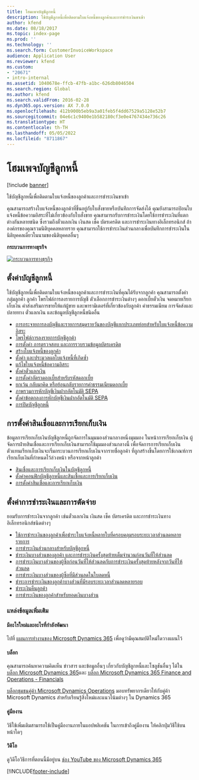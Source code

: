 ```yaml
---
title: โฮมเพจบัญชีลูกหนี้
description: ใช้บัญชีลูกหนี้เพื่อติดตามใบแจ้งหนี้ของลูกค้าและการชำระเงินขาเข้า
author: kfend
ms.date: 08/18/2017
ms.topic: index-page
ms.prod: ''
ms.technology: ''
ms.search.form: CustomerInvoiceWorkspace
audience: Application User
ms.reviewer: kfend
ms.custom:
- "20671"
- intro-internal
ms.assetid: 1040678e-ffcb-47fb-a1bc-626db8046504
ms.search.region: Global
ms.author: kfend
ms.search.validFrom: 2016-02-28
ms.dyn365.ops.version: AX 7.0.0
ms.openlocfilehash: 412b900b5eb9a3a01feb5f4dd67529a5128e52b7
ms.sourcegitcommit: 04e6c1c9400e1b582180cf3e0e4767434e736c26
ms.translationtype: HT
ms.contentlocale: th-TH
ms.lasthandoff: 05/05/2022
ms.locfileid: "8711867"
---
```

# <a name="accounts-receivable-home-page"></a>โฮมเพจบัญชีลูกหนี้

[!include [banner](../includes/banner.md)]

ใช้บัญชีลูกหนี้เพื่อติดตามใบแจ้งหนี้ของลูกค้าและการชำระเงินขาเข้า 

คุณสามารถสร้างใบแจ้งหนี้ของลูกค้าที่ขึ้นอยู่กับใบสั่งขายหรือบันทึกการจัดส่งได้ คุณยังสามารถป้อนใบแจ้งหนี้ข้อความอิสระที่ไม่เกี่ยวข้องกับใบสั่งขาย คุณสามารถรับการชำระเงินโดยใช้การชำระเงินที่แตกต่างกันหลายชนิด ซึ่งรวมถึงตั๋วแลกเงิน เงินสด เช็ค บัตรเครดิต และการชำระเงินทางอิเล็กทรอนิกส์ ถ้าองค์กรของคุณรวมนิติบุคคลหลายราย คุณสามารถใช้การชำระเงินส่วนกลางเพื่อบันทึกการชำระเงินในนิติบุคคลเดี่ยวในนามของนิติบุคคลอื่นๆ


**กระบวนการทางธุรกิจ**

[![กระบวนการทางธุรกิจ](./media/AR-process.PNG)](./media/AR-process.PNG)

## <a name="set-up-accounts-receivable"></a>ตั้งค่าบัญชีลูกหนี้

ใช้บัญชีลูกหนี้เพื่อติดตามใบแจ้งหนี้ของลูกค้าและการชำระเงินที่คุณได้รับจากลูกค้า คุณสามารถตั้งค่ากลุ่มลูกค้า ลูกค้า โพรไฟล์การลงรายการบัญชี ตัวเลือกการชำระเงินต่างๆ ดอกเบี้ยตั๋วเงิน จดหมายเรียกเก็บเงิน ค่าส่งเสริมการขายให้แก่ผู้ขาย และพารามิเตอร์ที่เกี่ยวข้องกับลูกค้า ค่าธรรมเนียม การจัดส่งและปลายทาง ตั๋วแลกเงิน และข้อมูลบัญชีลูกหนี้ชนิดอื่น 

- [การกระจายการลงบัญชีและรายการสมุดรายวันของบัญชีแยกประเภทย่อยสำหรับใบแจ้งหนี้ข้อความอิสระ](accounting-distributions-subledger-journal-entries-free-text-invoices.md)
- [โพรไฟล์การลงรายการบัญชีลูกค้า](customer-posting-profiles.md)
- [การตั้งค่า การตรวจสอบ และการรวบรวมข้อมูลบัตรเครดิต](credit-card-authorizations.md)
- [สร้างใบแจ้งหนี้ของลูกค้า](configure-customer-invoices.md)
- [ตั้งค่า และประมวลผลใบแจ้งหนี้ที่เกิดซ้ำ](set-up-process-recurring-invoices.md)
- [แก้ไขใบแจ้งหนี้ข้อความอิสระ](correct-free-text-invoice.md)
- [ตั้งค่าตั๋วแลกเงิน](set-up-bills-exchange.md)
- [การตั้งค่าอัตราดอกเบี้ยสำหรับรหัสดอกเบี้ย](set-up-interest-rates-interest-code.md)
- [ยกเว้น กลับมาคิด หรือย้อนกลับรายการค่าธรรมเนียมดอกเบี้ย](waive-reinstate-reverse-interest-fees.md)
- [ภาพรวมการหักบัญชีเงินฝากอัตโนมัติ SEPA](sepa-direct-debit-overview.md)
- [ตั้งค่าข้อตกลงการหักบัญชีเงินฝากอัตโนมัติ SEPA](sepa-direct-debit-mandate.md)
- [การปิดบัญชีลูกหนี้](close-accounts-receivable.md)
    
## <a name="set-up-credit-and-collections"></a>การตั้งค่าสินเชื่อและการเรียกเก็บเงิน

ข้อมูลการเรียกเก็บเงินบัญชีลูกหนี้ถูกจัดการในมุมมองส่วนกลางหนึ่งมุมมอง ในหน้าการเรียกเก็บเงิน ผู้จัดการฝ่ายสินเชื่อและการเรียกเก็บเงินสามารถใช้มุมมองส่วนกลางนี้ เพื่อจัดการการเรียกเก็บเงิน ตัวแทนเรียกเก็บเงินจะเริ่มกระบวนการเรียกเก็บเงินจากรายชื่อลูกค้า ที่ถูกสร้างขึ้นโดยการใช้เกณฑ์การเรียกเก็บเงินที่กำหนดไว้ล่วงหน้า หรือจากหน้าลูกค้า

- [สินเชื่อและการเรียกเก็บเงินในบัญชีลูกหนี้](collections-credit-accounts-receivable.md)
- [ตั้งค่าคอนฟิกบัญชีลูกหนี้และสินเชื่อและการเรียกเก็บเงิน](accounts-receivables-set-up-overview.md)
- [การตั้งค่าสินเชื่อและการเรียกเก็บเงิน](set-up-collections.md)

## <a name="set-up-payments-and-settlements"></a>ตั้งค่าการชำระเงินและการตัดจ่าย

ยอมรับการชำระเงินจากลูกค้า เช่นตั๋วแลกเงิน เงินสด เช็ค บัตรเครดิต และการชำระเงินทางอิเล็กทรอนิกส์ชนิดต่างๆ 

- [ใช้การชำระเงินของลูกค้าเพื่อชำระใบแจ้งหนี้หลายใบที่ครอบคลุมรอบระยะเวลาส่วนลดหลายรายการ](customer-payment-settle-multiple-invoices-multiple-discount-periods.md)
- [การชำระเงินส่วนกลางสำหรับบัญชีลูกหนี้](centralized-payments-accounts-receivable.md)
- [ชำระเงินบางส่วนของลูกค้า และการชำระเงินครั้งสุดท้ายเต็มจำนวนก่อนวันที่ให้ส่วนลด](../accounts-payable/settle-partial-customer-payment-or-final-payment-before-discount.md)
- [การชำระเงินบางส่วนของผู้ซิ้อก่อนวันที่ให้ส่วนลดกับการชำระเงินครั้งสุดท้ายหลังจากวันที่ให้ส่วนลด](settle-partial-customer-payment-before-discount-or-final-payment-after.md)
- [การชำระเงินบางส่วนของผู้ซิ้อที่มีส่วนลดในใบลดหนี้](settle-partial-customer-payment-discounts-credit-notes.md)
- [ชำระการชำระเงินของลูกค้าบางส่วนที่มีรอบระยะเวลาส่วนลดหลายรอบ](settle-partial-customer-payment-multiple-discount-periods.md)
- [ชำระเงินคืนลูกค้า](reimburse-customers.md)
- [การชำระเงินของลูกค้าสำหรับยอดเงินบางส่วน](customer-payments-partial-amount.md)
   
### <a name="additional-resources"></a>แหล่งข้อมูลเพิ่มเติม

#### <a name="whats-new-and-in-development"></a>มีอะไรใหม่และอะไรที่กำลังพัฒนา

ไปที่ [แผนการทำงานของ Microsoft Dynamics 365](/dynamics365/release-plans/) เพื่อดูว่ามีคุณสมบัติใหม่ใดวางแผนไว้ 

#### <a name="blogs"></a>บล็อก

คุณสามารถค้นหาความคิดเห็น ข่าวสาร และข้อมูลอื่นๆ เกี่ยวกับบัญชีลูกหนี้และโซลูชันอื่นๆ ได้ใน [บล็อก Microsoft Dynamics 365](https://community.dynamics.com/b/msftdynamicsblog?c=Enterprise)และ [บล็อก Microsoft Dynamics 365 Finance and Operations - Financials](https://community.dynamics.com/365/financeandoperations/b/financials)

[บล็อกชุมชนคู่ค้า Microsoft Dynamics Operations](https://community.dynamics.com/partner/b/operationspartnercommunityblog) มอบทรัพยากรเดียวให้กับคู่ค้า Microsoft Dynamics สำหรับเรียนรู้สิ่งใหม่และแนวโน้มต่างๆ ใน Dynamics 365

#### <a name="task-guides"></a>คู่มืองาน
วิธีใช้เพิ่มเติมสามารถใช้เป็นคู่มืองานภายในแอปพลิเคชัน ในการเข้าถึงคู่มืองาน ให้คลิกปุ่มวิธีใช้บนหน้าใดๆ

#### <a name="videos"></a>วิดีโอ

ดูวิดีโอวิธีการที่ตอนนี้มีอยู่บน [ช่อง YouTube ของ Microsoft Dynamics 365](https://www.youtube.com/channel/UCJGCg4rB3QSs8y_1FquelBQ)









[!INCLUDE[footer-include](../../includes/footer-banner.md)]
